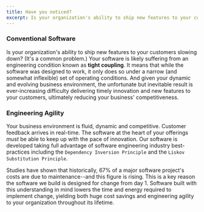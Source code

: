 ```yaml
---
title: Have you noticed?
excerpt: Is your organization's ability to ship new features to your customers slowing down?  (It's a common problem.)  Your software is likely...
---
```

### Conventional Software
Is your organization's ability to ship new features to your customers slowing down?  (It's a common problem.)  Your software is likely suffering from an engineering condition known as **tight coupling**.  It means that while the software was designed to work, it only does so under a narrow (and somewhat inflexible) set of operating conditions.  And given your dynamic and
evolving business environment, the unfortunate but inevitable result is ever-increasing difficulty delivering timely innovation and new features to your customers, ultimately reducing your business' competitiveness.

### Engineering Agility
Your business environment is fluid, dynamic and competitive.  Customer feedback arrives in real-time.  The software at the heart of your offerings *must* be able to keep up with the pace of innovation.  Our software is developed taking full advantage of software engineering industry best-practices including the `Dependency Inversion Principle` and the `Liskov Substitution Principle`.

Studies have shown that historically, 67% of a major software project's costs are due to maintenance--and this figure is rising.  This is a key reason the software we build is designed for change from day 1.  Software built with this understanding in mind lowers the time and energy required to implement change, yielding both huge cost savings and engineering agility to your organization throughout its lifetime.
